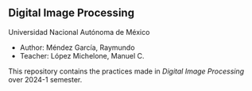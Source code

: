 ## Digital Image Processing

Universidad Nacional Autónoma de México

- Author: Méndez García, Raymundo
- Teacher: López Michelone, Manuel C.

This repository contains the practices made in *Digital Image Processing* over 2024-1 semester.
